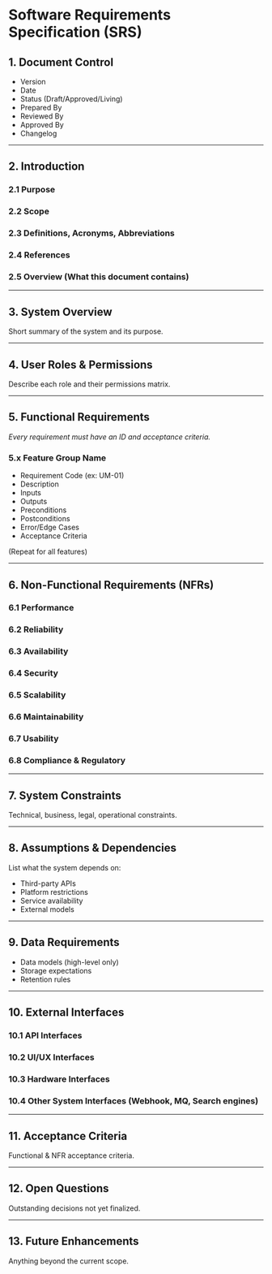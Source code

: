# Software Requirements Specification (SRS)

## 1. Document Control
- Version
- Date
- Status (Draft/Approved/Living)
- Prepared By
- Reviewed By
- Approved By
- Changelog

---

## 2. Introduction
### 2.1 Purpose
### 2.2 Scope
### 2.3 Definitions, Acronyms, Abbreviations
### 2.4 References
### 2.5 Overview (What this document contains)

---

## 3. System Overview
Short summary of the system and its purpose.

---

## 4. User Roles & Permissions
Describe each role and their permissions matrix.

---

## 5. Functional Requirements
*Every requirement must have an ID and acceptance criteria.*

### 5.x Feature Group Name
- Requirement Code (ex: UM-01)
- Description
- Inputs
- Outputs
- Preconditions
- Postconditions
- Error/Edge Cases
- Acceptance Criteria

(Repeat for all features)

---

## 6. Non-Functional Requirements (NFRs)
### 6.1 Performance
### 6.2 Reliability
### 6.3 Availability
### 6.4 Security
### 6.5 Scalability
### 6.6 Maintainability
### 6.7 Usability
### 6.8 Compliance & Regulatory

---

## 7. System Constraints
Technical, business, legal, operational constraints.

---

## 8. Assumptions & Dependencies
List what the system depends on:
- Third-party APIs  
- Platform restrictions  
- Service availability  
- External models  

---

## 9. Data Requirements
- Data models (high-level only)
- Storage expectations
- Retention rules

---

## 10. External Interfaces
### 10.1 API Interfaces  
### 10.2 UI/UX Interfaces  
### 10.3 Hardware Interfaces  
### 10.4 Other System Interfaces (Webhook, MQ, Search engines)

---

## 11. Acceptance Criteria
Functional & NFR acceptance criteria.

---

## 12. Open Questions
Outstanding decisions not yet finalized.

---

## 13. Future Enhancements
Anything beyond the current scope.
